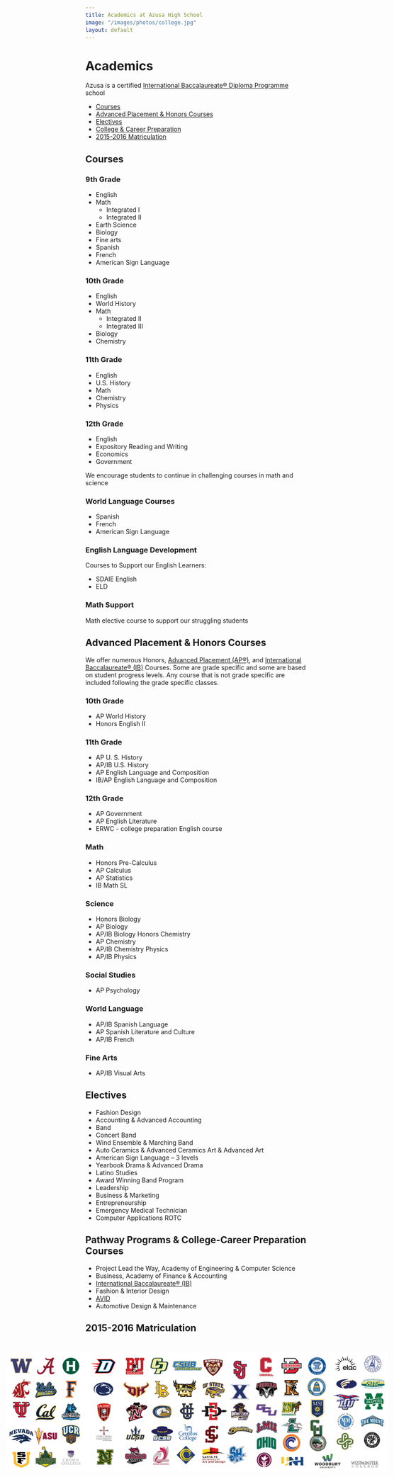 ```yaml
---
title: Academics at Azusa High School
image: "/images/photos/college.jpg"
layout: default
---
```


<style>
.matriculation {
  margin: 1.5em -0.75em -2.25em;
}
@media (min-width: 60em) {
  .matriculation {
    margin: 3em calc(-50vw + 21.5em) -4.5em;
  }
}
</style>

# Academics

Azusa is a certified [International Baccalaureate® Diploma Programme](http://ibo.org/en/programmes/diploma-programme/) school

* [Courses](#courses)
* [Advanced Placement & Honors Courses](#advanced-placement--honors-courses)
* [Electives](#electives)
* [College & Career Preparation](#pathway-programs--college-career-preparation-courses)
* [2015-2016 Matriculation](#2015-2016-matriculation)

## Courses

### 9th Grade

* English
* Math
  * Integrated I
  * Integrated II
* Earth Science
* Biology
* Fine arts
* Spanish
* French
* American Sign Language

### 10th Grade

* English
* World History
* Math
  * Integrated II
  * Integrated III
* Biology
* Chemistry

### 11th Grade

* English
* U.S. History
* Math
* Chemistry
* Physics

### 12th Grade

* English
* Expository Reading and Writing
* Economics
* Government

We encourage students to continue in challenging courses in math and science

### World Language Courses

*   Spanish
*   French
*   American Sign Language

### English Language Development

Courses to Support our English Learners:

*   SDAIE English
*   ELD

### Math Support

Math elective course to support our struggling students

## Advanced Placement & <span class="avoid-break">Honors Courses</span>

We offer numerous Honors, [Advanced Placement (AP®)](https://apstudent.collegeboard.org), and [International Baccalaureate® (IB)](http://www.ibo.org) Courses. Some are grade specific and some are based on student progress levels. Any course that is not grade specific are included following the grade specific classes.

### 10th Grade

* AP World History
* Honors English II

### 11th Grade

* AP U. S. History
* AP/IB U.S. History
* AP English Language and Composition
* IB/AP English Language and Composition

### 12th Grade

* AP Government
* AP English Literature
* ERWC - college preparation English course

### Math

* Honors Pre-Calculus
* AP Calculus
* AP Statistics
* IB Math SL

### Science

* Honors Biology
* AP Biology
* AP/IB Biology Honors Chemistry
* AP Chemistry
* AP/IB Chemistry Physics
* AP/IB Physics

### Social Studies

* AP Psychology

### World Language

* AP/IB Spanish Language
* AP Spanish Literature and Culture
* AP/IB French

### Fine Arts

* AP/IB Visual Arts

## Electives

* Fashion Design
* Accounting & Advanced Accounting
* Band
* Concert Band
* Wind Ensemble & Marching Band
* Auto Ceramics & Advanced Ceramics Art & Advanced Art
* American Sign Language – 3 levels
* Yearbook Drama & Advanced Drama
* Latino Studies
* Award Winning Band Program
* Leadership
* Business & Marketing
* Entrepreneurship
* Emergency Medical Technician
* Computer Applications ROTC

## Pathway Programs & <span class="avoid-break">College-Career Preparation Courses</span>

* Project Lead the Way, Academy of Engineering & <span class="avoid-break">Computer Science</span>
* Business, Academy of Finance & Accounting
* [International Baccalaureate® (IB)](http://www.ibo.org)
* Fashion & Interior Design
* [AVID](http://www.avid.org)
* Automotive Design & Maintenance

## 2015-2016 Matriculation

<div class="matriculation">

  <!-- TODO: Turn this into a list with the names of the colleges and universities -->

  <picture>
    <source srcset="/images/colleges-portrait.jpg" media="(max-aspect-ratio: 1/1)" />
    <img src="/images/colleges.jpg" alt="" />
  </picture>

</div>
